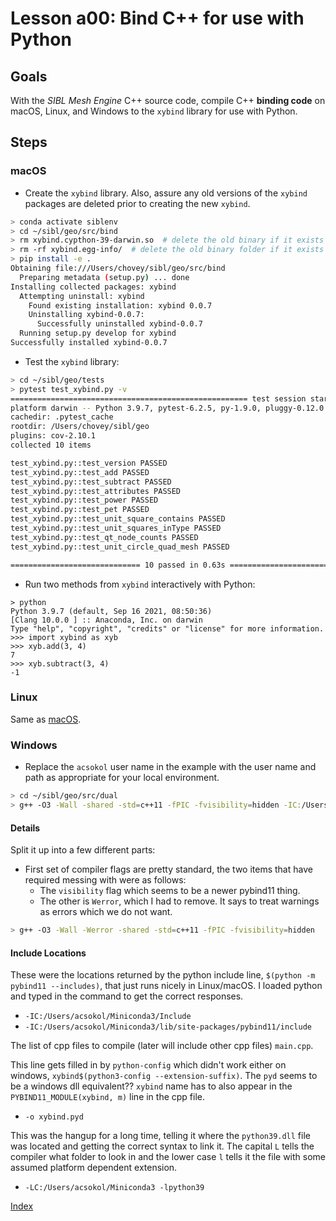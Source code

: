 # Lesson a00: Bind C++ for use with Python

## Goals

With the *SIBL Mesh Engine* C++ source code, compile C++ **binding code** on 
macOS, Linux, and Windows to the `xybind` library for use with Python.

## Steps

### macOS

* Create the `xybind` library.  Also, assure any old versions of the `xybind`
packages are deleted prior to creating the new `xybind`. 

```bash
> conda activate siblenv
> cd ~/sibl/geo/src/bind
> rm xybind.cypthon-39-darwin.so  # delete the old binary if it exists
> rm -rf xybind.egg-info/  # delete the old binary folder if it exists
> pip install -e .
Obtaining file:///Users/chovey/sibl/geo/src/bind
  Preparing metadata (setup.py) ... done
Installing collected packages: xybind
  Attempting uninstall: xybind
    Found existing installation: xybind 0.0.7
    Uninstalling xybind-0.0.7:
      Successfully uninstalled xybind-0.0.7
  Running setup.py develop for xybind
Successfully installed xybind-0.0.7
```

* Test the `xybind` library:

```bash
> cd ~/sibl/geo/tests
> pytest test_xybind.py -v                                                     (siblenv)
===================================================== test session starts ======================================================
platform darwin -- Python 3.9.7, pytest-6.2.5, py-1.9.0, pluggy-0.12.0 -- /Users/chovey/opt/miniconda3/envs/siblenv/bin/python
cachedir: .pytest_cache
rootdir: /Users/chovey/sibl/geo
plugins: cov-2.10.1
collected 10 items

test_xybind.py::test_version PASSED                                               [ 10%]
test_xybind.py::test_add PASSED                                                   [ 20%]
test_xybind.py::test_subtract PASSED                                              [ 30%]
test_xybind.py::test_attributes PASSED                                            [ 40%]
test_xybind.py::test_power PASSED                                                 [ 50%]
test_xybind.py::test_pet PASSED                                                   [ 60%]
test_xybind.py::test_unit_square_contains PASSED                                  [ 70%]
test_xybind.py::test_unit_squares_inType PASSED                                   [ 80%]
test_xybind.py::test_qt_node_counts PASSED                                        [ 90%]
test_xybind.py::test_unit_circle_quad_mesh PASSED                                 [100%]

============================= 10 passed in 0.63s =======================================
```

* Run two methods from `xybind` interactively with Python:

```
> python
Python 3.9.7 (default, Sep 16 2021, 08:50:36)
[Clang 10.0.0 ] :: Anaconda, Inc. on darwin
Type "help", "copyright", "credits" or "license" for more information.
>>> import xybind as xyb
>>> xyb.add(3, 4)
7
>>> xyb.subtract(3, 4)
-1
```

### Linux

Same as [macOS](#macos).

### Windows

* Replace the `acsokol` user name in the example with the user name and path as appropriate for your local environment.

```bash
> cd ~/sibl/geo/src/dual
> g++ -O3 -Wall -shared -std=c++11 -fPIC -fvisibility=hidden -IC:/Users/acsokol/Miniconda3/Include -IC:/Users/acsokol/Miniconda3/lib/site-packages/pybind11/include  main.cpp -o xybind.pyd -LC:/Users/acsokol/Miniconda3 -lpython39
```

#### Details

Split it up into a few different parts:

* First set of compiler flags are pretty standard, the two items that have required messing with were as follows:
  * The `visibility` flag which seems to be a newer pybind11 thing. 
  * The other is `Werror`, which I had to remove. It says to treat warnings as errors which we do not want.

```bash
> g++ -O3 -Wall -Werror -shared -std=c++11 -fPIC -fvisibility=hidden
```

#### Include Locations

These were the locations returned by the python include line, `$(python -m pybind11 --includes)`, that just runs nicely in Linux/macOS.  I loaded python and typed in the command to get the correct responses.

* `-IC:/Users/acsokol/Miniconda3/Include`
* `-IC:/Users/acsokol/Miniconda3/lib/site-packages/pybind11/include`
 
The list of cpp files to compile (later will include other cpp files) `main.cpp`.

This line gets filled in by `python-config` which didn't work either on windows, `xybind$(python3-config --extension-suffix)`.  The `pyd` seems to be a windows dll equivalent?? `xybind` name has to also appear in the `PYBIND11_MODULE(xybind, m)` line in the cpp file.
 
* `-o xybind.pyd`

This was the hangup for a long time, telling it where the `python39.dll` file was located and getting the correct syntax to link it. The capital `L` tells the compiler what folder to look in and the lower case `l` tells it the file with some assumed platform dependent extension.

* `-LC:/Users/acsokol/Miniconda3 -lpython39`

[Index](README.md)
